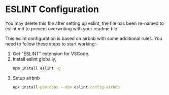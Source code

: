 # ESLINT Configuration

You may delete this file after setting up eslint, the file has been re-named to eslint.md to prevent overwriting with
your readme file

This eslint configuration is based on airbnb with some additional rules. You need to follow these steps to start working:-

1. Get "ESLINT" extension for VSCode.
2. Install eslint globally, 
    ```cmd 
    npm install eslint -g
    ```
3. Setup airbnb
    ```cmd 
    npx install-peerdeps --dev eslint-config-airbnb
    ```